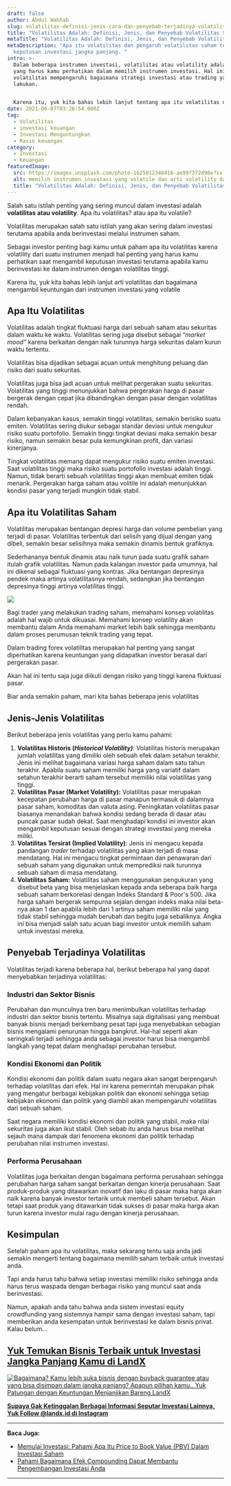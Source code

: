 ```yaml
---
draft: false
author: Abdul Wahhab
slug: volatilitas-definisi-jenis-cara-dan-penyebab-terjadinya-volatilitas
title: "Volatilitas Adalah: Definisi, Jenis, dan Penyebab Volatilitas Saham"
metaTitle: "Volatilitas Adalah: Definisi, Jenis, dan Penyebab Volatilitas Saham"
metaDescription: "Apa itu volatilitas dan pengaruh volatilitas saham terhadap
  keputusan investasi jangka panjang. "
intro: >-
  Dalam beberapa instrumen investasi, volatilitas atau volatility adalah hal
  yang harus kamu perhatikan dalam memilih instrumen investasi. Hal ini karena
  volatilitas mempengaruhi bagaimana strategi investasi atau trading yang kamu
  lakukan. 


  Karena itu, yuk kita bahas lebih lanjut tentang apa itu volatilitas dan bagaimana pengaruhnya terhadap keputusan investasi yang kamu lakukan.
date: 2021-06-07T03:26:54.000Z
tag:
  - Volatilitas
  - investasi keuangan
  - Investasi Menguntungkan
  - Rasio keuangan
category:
  - Investasi
  - Keuangan
featuredImage:
  src: https://images.unsplash.com/photo-1625812346416-ae997372d98e?ixlib=rb-1.2.1&ixid=MnwxMjA3fDB8MHxwaG90by1wYWdlfHx8fGVufDB8fHx8&auto=format&fit=crop&w=1171&q=80
  alt: memilih instrumen investasi yang volatile dan arti volatility dalam investasi
  title: "Volatilitas Adalah: Definisi, Jenis, dan Penyebab Volatilitas Saham"
---
```

Salah satu istilah penting yang sering muncul dalam investasi adalah **volatilitas atau volatility**. Apa itu volatilitas? atau apa itu volatile?

Volatilitas merupakan salah satu istilah yang akan sering dalam investasi terutama apabila anda berinvestasi melalui instrumen saham.

Sebagai investor penting bagi kamu untuk paham apa itu volatilitas karena volatility dari suatu instrumen menjadi hal penting yang harus kamu perhatikan saat mengambil keputusan investasi terutama apabila kamu berinvestasi ke dalam instrumen dengan volatilitas tinggi. 

Karena itu, yuk kita bahas lebih lanjut arti volatilitas dan bagaimana mengambil keuntungan dari instrumen investasi yang volatile

## Apa Itu Volatilitas

Volatilitas adalah tingkat fluktuasi harga dari sebuah saham atau sekuritas dalam waktu ke waktu. Volatilitas sering juga disebut sebagai “*market mood”* karena berkaitan dengan naik turunnya harga sekuritas dalam kurun waktu tertentu.

Volatilitas bisa dijadikan sebagai acuan untuk menghitung peluang dan risiko dari suatu sekuritas.

Volatilitas juga bisa jadi acuan untuk melihat pergerakan suatu sekuritas. Volatilitas yang tinggi menunjukkan bahwa pergerakan harga di pasar bergerak dengan cepat jika dibandingkan dengan pasar dengan volatilitas rendah.

Dalam kebanyakan kasus, semakin tinggi volatilitas, semakin berisiko suatu emiten. Volatilitas sering diukur sebagai standar deviasi untuk mengukur risiko suatu portofolio. Semakin tinggi tingkat deviasi maka semakin besar risiko, namun semakin besar pula kemungkinan profit, dan variasi kinerjanya.

Tingkat volatilitas memang dapat mengukur risiko suatu emiten investasi. Saat volatilitas tinggi maka risiko suatu portofolio investasi adalah tinggi. Namun, tidak berarti sebuah volatilitas tinggi akan membuat emiten tidak menarik. Pergerakan harga saham atau volitile ini adalah menunjukkan kondisi pasar yang terjadi mungkin tidak stabil.

## Apa itu Volatilitas Saham

Volatilitas merupakan bentangan depresi harga dan volume pembelian yang terjadi di pasar. Volatilitas terbentuk dari selisih yang dijual dengan yang dibeli, semakin besar selisihnya maka semakin dinamis bentuk grafiknya. 

Sederhananya bentuk dinamis atau naik turun pada suatu grafik saham itulah grafik volatilitas. Namun pada kalangan investor pada umumnya, hal ini dikenal sebagai fluktuasi yang kontras. Jika bentangan depresinya pendek maka artinya volatilitasnya rendah, sedangkan jika bentangan depresinya tinggi artinya volatilitas tinggi.

![](https://lh3.googleusercontent.com/0FlmTvvzdVflsOPEFQWFCauWNCnUT3TrbSU4qNoDLwHpx4QYhn2cmH-xcz6jtVnzrE4pnHeRuOz029YqUqwoMlLRwvVhwKOFMHAP52DY7SglgfPvhjGZC1VMcN6-B8RZ9JUDpsnC53o1yDsDPzg)

Bagi trader yang melakukan trading saham, memahami konsep volatilitas adalah hal wajib untuk dikuasai. Memahami konsep volatility akan membantu dalam Anda memahami market lebih baik sehingga membantu dalam proses perumusan teknik trading yang tepat.

Dalam trading forex volatilitas merupakan hal penting yang sangat diperhatikan karena keuntungan yang didapatkan investor berasal dari pergerakan pasar.

Akan hal ini tentu saja juga diikuti dengan risiko yang tinggi karena fluktuasi pasar.

Biar anda semakin paham, mari kita bahas beberapa jenis volatilitas

## **Jenis-Jenis Volatilitas**

Berikut beberapa jenis volatilitas yang perlu kamu pahami:

1. **Volatilitas Historis (*Historical Volatility)***: Volatilitas historis merupakan jumlah volatilitas yang dimiliki oleh sebuah efek dalam setahun terakhir. Jenis ini melihat bagaimana variasi harga saham dalam satu tahun terakhir. Apabila suatu saham memiliki harga yang variatif dalam setahun terakhir berarti saham tersebut memiliki nilai volatilitas yang tinggi.
2. **Volatilitas Pasar (Market Volatility):** Volatilitas pasar merupakan kecepatan perubahan harga di pasar manapun termasuk di dalamnya pasar saham, komoditas dan valuta asing. Peningkatan volatilitas pasar biasanya menandakan bahwa kondisi sedang berada di dasar atau puncak pasar sudah dekat. Saat menghadapi kondisi ini investor akan mengambil keputusan sesuai dengan strategi investasi yang mereka miliki.
3. **Volatilitas Tersirat (Implied  Volatility)**: Jenis ini mengacu kepada pandangan *trader* terhadap volatilitas yang akan terjadi di masa mendatang. Hal ini mengacu tingkat permintaan dan penawaran dari sebuah saham yang digunakan untuk memprediksi naik turunnya sebuah saham di masa mendatang.
4. **Volatilitas Saham:** Volatilitas saham menggunakan pengukuran yang disebut beta yang bisa menjelaskan kepada anda seberapa baik harga sebuah saham berkorelasi dengan Indeks Standard & Poor's 500. Jika harga saham bergerak sempurna sejalan dengan indeks maka nilai beta-nya akan 1 dan apabila lebih dari 1 artinya saham memiliki nilai yang tidak stabil sehingga mudah berubah dan begitu juga sebaliknya. Angka ini bisa menjadi salah satu acuan bagi investor untuk memilih saham untuk investasi mereka.

## Penyebab Terjadinya Volatilitas

Volatilitas terjadi karena beberapa hal, berikut beberapa hal yang dapat menyebabkan terjadinya volatilitas:

### Industri dan Sektor Bisnis

Perubahan dan munculnya tren baru menimbulkan volatilitas terhadap industri dan sektor bisnis tertentu. Misalnya saja digitalisasi yang membuat banyak bisnis menjadi berkembang pesat tapi juga menyebabkan sebagian bisnis mengalami penurunan hingga bangkrut. Hal-hal seperti akan seringkali terjadi sehingga anda sebagai investor harus bisa mengambil langkah yang tepat dalam menghadapi perubahan tersebut.

### Kondisi Ekonomi dan Politik

Kondisi ekonomi dan politik dalam suatu negara akan sangat berpengaruh terhadap volatilitas dari efek. Hal ini karena pemerintah merupakan pihak yang mengatur berbagai kebijakan politik dan ekonomi sehingga setiap kebijakan ekonomi dan politik yang diambil akan mempengaruhi volatilitas dari sebuah saham.

Saat negara memiliki kondisi ekonomi dan politik yang stabil, maka nilai sekuritas juga akan ikut stabil. Oleh sebab itu anda harus bisa melihat sejauh mana dampak dari fenomena ekonomi dan politik terhadap perubahan nilai instrumen investasi.

### Performa Perusahaan

Volatilitas juga berkaitan dengan bagaimana performa perusahaan sehingga perubahan harga saham sangat berkaitan dengan kinerja perusahaan. Saat produk-produk yang ditawarkan inovatif dan laku di pasar  maka harga akan naik karena banyak investor tertarik untuk membeli saham tersebut. Akan tetapi saat produk yang ditawarkan tidak sukses di pasar maka harga akan turun karena investor mulai ragu dengan kinerja perusahaan.

## Kesimpulan

Setelah paham apa itu volatilitas, maka sekarang tentu saja anda jadi semakin mengerti tentang bagaimana memilih saham terbaik untuk investasi anda.

Tapi anda harus tahu bahwa setiap investasi memiliki risiko sehingga anda harus terus waspada dengan berbagai risiko yang muncul saat anda berinvestasi.

Namun, apakah anda tahu bahwa anda sistem investasi equity crowdfunding yang sistemnya hampir sama dengan investasi saham, tapi memberikan anda kesempatan untuk berinvestasi ke dalam bisnis privat. Kalau belum…

## [Yuk Temukan Bisnis Terbaik untuk Investasi Jangka Panjang Kamu di LandX](https://landx.id/project/)

[![Bagaimana? Kamu lebih suka bisnis dengan buyback guarantee atau yang bisa disimpan dalam jangka panjang? Apapun pilihan kamu.. Yuk Patungan  dengan Keuntungan Menjanjikan Bareng LandX](https://accountgram-production.sfo2.cdn.digitaloceanspaces.com/landx_ghost/2021/10/Equity-Crowdfunding-di-Indonesia-1--3.png)](https://landx.id/project/?utm_source=Blog&utm_medium=organic+keyword&utm_campaign=blog&utm_id=Blog)

**[Supaya Gak Ketinggalan Berbagai Informasi Seputar Investasi Lainnya, Yuk Follow @landx.id di Instagram](https://instagram.com/landx.id?utm_medium=copy_link)** 

- - -

**Baca Juga:**

* [Memulai Investasi: Pahami Apa Itu Price to Book Value (PBV) Dalam Investasi Saham](https://landx.id/blog/memulai-investasi-pahami-apa-itu-price-to-book-value-pbv-dalam-investasi-saham/)
* [Pahami Bagaimana Efek Compounding Dapat Membantu Pengembangan Investasi Anda](https://landx.id/blog/pahami-bagaimana-efek-compounding-dapat-membantu-pengembangan-investasi-anda/)

- - -
